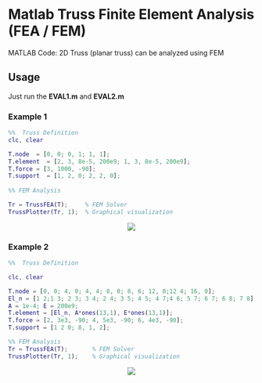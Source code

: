 # Matlab Truss Finite Element Analysis (FEA / FEM) 

MATLAB Code: 2D Truss (planar truss) can be analyzed using FEM 

	
	

## Usage

Just run the **EVAL1.m** and **EVAL2.m**

### Example 1

``` MATLAB
%%  Truss Definition
clc, clear

T.node  = [0, 0; 0, 1; 1, 1];
T.element  = [2, 3, 8e-5, 200e9; 1, 3, 8e-5, 200e9];
T.force = [3, 1000, -90]; 
T.support  = [1, 2, 0; 2, 2, 0];
           
%% FEM Analysis 

Tr = TrussFEA(T);     % FEM Solver 
TrussPlotter(Tr, 1);  % Graphical visualization

```
<p align="center">
  <img src="../master/image/Truss1.png" />
</p>

### Example 2

``` MATLAB
%%  Truss Definition

clc, clear

T.node = [0, 0; 4, 0; 4, 4; 8, 0; 8, 6; 12, 0;12 4; 16, 0];
El_n = [1 2;1 3; 2 3; 3 4; 2 4; 3 5; 4 5; 4 7;4 6; 5 7; 6 7; 6 8; 7 8];
A = 1e-4; E = 200e9;
T.element = [El_n, A*ones(13,1), E*ones(13,1)];
T.force = [2, 3e3, -90; 4, 5e3, -90; 6, 4e3, -90];
T.support = [1 2 0; 8, 1, 2];

%% FEM Analysis 
Tr = TrussFEA(T); 		% FEM Solver 
TrussPlotter(Tr, 1);	% Graphical visualization

```
<p align="center">
  <img src="../master/image/Truss2.png" />
</p>
